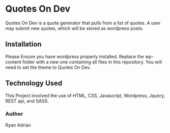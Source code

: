 # Quotes On Dev

Quotes On Dev is a quote generator that pulls from a list of quotes. A user may submit new quotes, which will be stored as wordpress posts.

## Installation

Please Ensure you have wordpress properly installed.  Replace the wp-content folder with a new one containing all files in this repository.  You will need to set the theme to Quotes On Dev.

## Technology Used

This Project involved the use of HTML, CSS, Javascript, Wordpress, Jquery, REST api, and SASS.

### Author

Ryan Adrian